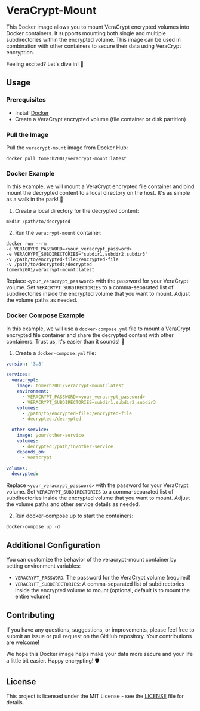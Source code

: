 # VeraCrypt-Mount

This Docker image allows you to mount VeraCrypt encrypted volumes into Docker containers. It supports mounting both single and multiple subdirectories within the encrypted volume. This image can be used in combination with other containers to secure their data using VeraCrypt encryption.

Feeling excited? Let's dive in! 🚀

## Usage

### Prerequisites

- Install [Docker](https://www.docker.com/)
- Create a VeraCrypt encrypted volume (file container or disk partition)

### Pull the Image

Pull the `veracrypt-mount` image from Docker Hub:

```
docker pull tomerh2001/veracrypt-mount:latest
```

### Docker Example

In this example, we will mount a VeraCrypt encrypted file container and bind mount the decrypted content to a local directory on the host. It's as simple as a walk in the park! 🌳

1. Create a local directory for the decrypted content:

```
mkdir /path/to/decrypted
```

2. Run the `veracrypt-mount` container:

```
docker run --rm
-e VERACRYPT_PASSWORD=<your_veracrypt_password>
-e VERACRYPT_SUBDIRECTORIES="subdir1,subdir2,subdir3"
-v /path/to/encrypted-file:/encrypted-file
-v /path/to/decrypted:/decrypted
tomerh2001/veracrypt-mount:latest
```

Replace `<your_veracrypt_password>` with the password for your VeraCrypt volume. Set `VERACRYPT_SUBDIRECTORIES` to a comma-separated list of subdirectories inside the encrypted volume that you want to mount. Adjust the volume paths as needed.

### Docker Compose Example

In this example, we will use a `docker-compose.yml` file to mount a VeraCrypt encrypted file container and share the decrypted content with other containers. Trust us, it's easier than it sounds! 🎉

1. Create a `docker-compose.yml` file:

```yaml
version: '3.8'

services:
  veracrypt:
    image: tomerh2001/veracrypt-mount:latest
    environment:
      - VERACRYPT_PASSWORD=<your_veracrypt_password>
      - VERACRYPT_SUBDIRECTORIES=subdir1,subdir2,subdir3
    volumes:
      - /path/to/encrypted-file:/encrypted-file
      - decrypted:/decrypted

  other-service:
    image: your/other-service
    volumes:
      - decrypted:/path/in/other-service
    depends_on:
      - veracrypt

volumes:
  decrypted:
```

Replace `<your_veracrypt_password>` with the password for your VeraCrypt volume. Set `VERACRYPT_SUBDIRECTORIES` to a comma-separated list of subdirectories inside the encrypted volume that you want to mount. Adjust the volume paths and other service details as needed.

2. Run docker-compose up to start the containers:

```
docker-compose up -d
```

## Additional Configuration

You can customize the behavior of the veracrypt-mount container by setting environment variables:

- `VERACRYPT_PASSWORD`: The password for the VeraCrypt volume (required)
- `VERACRYPT_SUBDIRECTORIES`: A comma-separated list of subdirectories inside the encrypted volume to mount (optional, default is to mount the entire volume)

## Contributing

If you have any questions, suggestions, or improvements, please feel free to submit an issue or pull request on the GitHub repository. Your contributions are welcome!

We hope this Docker image helps make your data more secure and your life a little bit easier. Happy encrypting! 🛡️

## License

This project is licensed under the MIT License - see the [LICENSE](https://github.com/tomerh2001/veracrypt-mount/blob/main/LICENSE) file for details.
